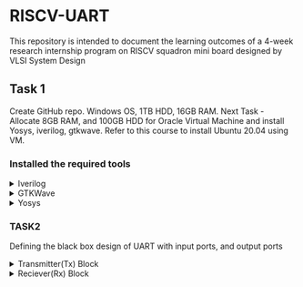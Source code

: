 # RISCV-UART
This repository is intended to document the learning outcomes of a 4-week research internship program on RISCV squadron mini board designed by VLSI System Design
## Task 1
Create GitHub repo. Windows OS, 1TB HDD, 16GB RAM. Next Task - Allocate 8GB RAM, and 100GB HDD for Oracle Virtual Machine and install Yosys, iverilog, gtkwave. Refer to this course to install Ubuntu 20.04 using VM.

### Installed the required tools

</details>	
	<details>
    <summary> Iverilog </summary>

```bash
sudo apt-get install iverilog
 ```
![image](https://github.com/lmadem/RISCV-UART/assets/93139766/fe99c4d5-38ff-4006-aea9-3bb1c84bce75)

</details>	
	<details>
    <summary> GTKWave </summary>

 ```bash
sudo apt-get install gtkwave
 ```

![image](https://github.com/lmadem/RISCV-UART/assets/93139766/a51590c9-7c9e-4125-9ef7-142d848e8164)

</details>	
	<details>
    <summary> Yosys </summary>

   
```bash
git clone https://github.com/YosysHQ/yosys.git
cd yosys 
sudo apt install make 
sudo apt-get install build-essential clang bison flex \
    libreadline-dev gawk tcl-dev libffi-dev git \
    graphviz xdot pkg-config python3 libboost-system-dev \
    libboost-python-dev libboost-filesystem-dev zlib1g-dev
make config-gcc
make 
sudo make install
```

![image](https://github.com/lmadem/RISCV-UART/assets/93139766/8ef34f9b-042a-4422-94b7-67d36db38b0b)
![image](https://github.com/lmadem/RISCV-UART/assets/93139766/b7bee628-7ece-4636-b866-06f06dd856d8)
![image](https://github.com/lmadem/RISCV-UART/assets/93139766/48f1b6b8-8aa8-4980-84fd-1e0983b94904)
![image](https://github.com/lmadem/RISCV-UART/assets/93139766/8d6ca6b3-c93d-4a4b-9f07-aa600040e998)

</details>

### TASK2

Defining the black box design of UART with input ports, and output ports

</details>	
	<details>
    <summary> Transmitter(Tx) Block </summary>
<li> The transimtter and reciever blocks must agree on a baud rate. Based on system clock frequency and baud rate, the clks_per_bit is calculated </li>
<li>Inputs : i_clock, i_TX_Start, i_TX_Byte </li>
<li>i_clock : This is a system clock </li>
<li>i_TX_Start : This is a control signal to asset the Transimtter block </li>
<li>i_TX_Byte : This is 8-bit input data stream </li>
<li>Outputs : o_TX_Active, o_TX_Serial, o_TX_Done</li>
<li>o_TX_Active : This is a output assert signal, get high when there it start bit and turns low after the stop bit</li>
<li>o_TX_Serial : Serial 1-bit data output and it samples the i_TX_Byte</li>
<li>o_TX_Done : When the transmit is complete, this will be driven high for one clock cycle</li>

![image](https://github.com/lmadem/RISCV-UART/assets/93139766/d1b109c9-82f0-458f-9023-aeed969164ab)

</details>	
	<details>
    <summary> Reciever(Rx) Block </summary>

<li>Inputs : i_clock, i_RX_Serial</li>
<li>i_clock : This is a system clock</li>
<li>i_RX_Serial : Serial bit data input</li>
<li>Outputs : o_RX_Byte, o_RX_Done</li>
<li>o_RX_Byte : This is 8-bit data output</li>
<li>o_RX_Done : When the receive is complate, this will be driven high for one clock cycle</li>

![image](https://github.com/lmadem/RISCV-UART/assets/93139766/2dd7308c-22bc-4376-9e48-d56d91417111)













